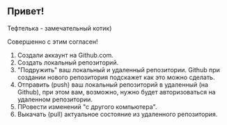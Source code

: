 ## Привет!

Тефтелька - замечательный котик)

Совершенно с этим согласен!

1. Создали аккаунт на Github.com.
2. Создать локальный репозиторий.
3. "Подружить" ваш локальный и удаленный репозитории. Github при создании нового репозитория подскажет как это можно сделать.
4. Отправить (push) ваш локальный репозиторий в удаленный (на Github), при этом вам, возможно, нужно будет авторизоваться на удаленном репозитории.
5. ПРовести изменений "с другого компьютера".
6. Выкачать (pull) актуальное состояние из удаленного репозитория.